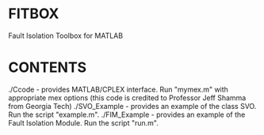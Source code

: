FITBOX
======

Fault Isolation Toolbox for MATLAB

CONTENTS
=========

./Ccode - provides MATLAB/CPLEX interface. Run "mymex.m" with appropriate mex options (this code is credited to Professor Jeff Shamma from Georgia Tech)
./SVO_Example - provides an example of the class SVO. Run the script "example.m". 
./FIM_Example - provides an example of the Fault Isolation Module. Run the script "run.m".